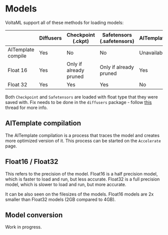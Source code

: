 # Models

VoltaML support all of these methods for loading models:

|                    | Diffusers | Checkpoint (.ckpt)     | Safetensors (.safetensors) | AITemplate  |
| ------------------ | --------- | ---------------------- | -------------------------- | ----------- |
| AITemplate compile | Yes       | No                     | No                         | Unavailable |
| Float 16           | Yes       | Only if already pruned | Only if already pruned     | Yes         |
| Float 32           | Yes       | Yes                    | Yes                        | No          |

Both `Checkpoint` and `Safetensors` are loaded with float type that they were saved with. Fix needs to be done in the `diffusers` package - follow [this](https://github.com/huggingface/diffusers/issues/2755) thread for more info.

## AITemplate compilation

The AITemplate compilation is a process that traces the model and creates more optimized version of it. This process can be started on the `Accelerate` page.

## Float16 / Float32

This refers to the precision of the model. Float16 is a half precision model, which is faster to load and run, but less accurate. Float32 is a full precision model, which is slower to load and run, but more accurate.

It can be also seen on the filesizes of the models. Float16 models are 2x smaller than Float32 models (2GB compared to 4GB).

## Model conversion

Work in progress.

